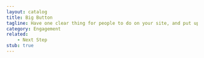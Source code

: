 ```yaml
---
layout: catalog
title: Big Button
tagline: Have one clear thing for people to do on your site, and put up a big button calling people to do it. 
category: Engagement
related:
    - Next Step
stub: true
---
```


